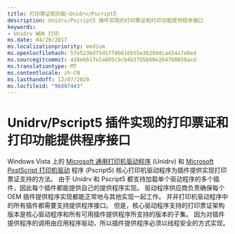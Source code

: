 ```yaml
---
title: 打印票证和功能-Unidrv/Pscript5
description: Unidrv/Pscript5 插件实现的打印票证和打印功能提供程序接口
keywords:
- Unidrv WDK 打印
ms.date: 04/20/2017
ms.localizationpriority: medium
ms.openlocfilehash: 57e5236d75d17f8b616b55e3629ddca454a7e8e4
ms.sourcegitcommit: 418e6617e2a695c9cb4b37b5b60e264760858acd
ms.translationtype: MT
ms.contentlocale: zh-CN
ms.lasthandoff: 12/07/2020
ms.locfileid: "96807443"
---
```

# <a name="print-ticket-and-print-capabilities-provider-interface-implemented-by-unidrvpscript5-plug-ins"></a>Unidrv/Pscript5 插件实现的打印票证和打印功能提供程序接口


Windows Vista 上的 [Microsoft 通用打印机驱动程序](microsoft-universal-printer-driver.md) (Unidrv) 和 [Microsoft PostScript 打印机驱动](microsoft-postscript-printer-driver.md) 程序 (Pscript5) 核心打印机驱动程序为插件提供实现打印票证支持的方法。 由于 Unidrv 和 Pscript5 都支持加载单个驱动程序的多个插件，因此每个插件都能提供自己的提供程序实现。 驱动程序供应商负责确保每个 OEM 插件提供程序实现都能正常地与其他实现一起工作。 并非打印机驱动程序中的所有插件都需要支持提供程序接口。 但是，核心驱动程序支持的打印票证架构版本是核心驱动程序和所有可用插件提供程序所支持的版本的子集。 因为对插件提供程序的调用由应用程序驱动，所以插件提供程序必须以线程安全的方式实现。

 




